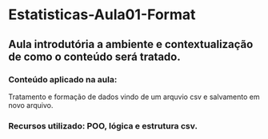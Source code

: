 # Estatisticas-Aula01-Format
## Aula introdutória a ambiente e contextualização de como o conteúdo será tratado.

### Conteúdo aplicado na aula:
Tratamento e formação de dados vindo de um arquvio csv e salvamento em novo arquivo.

### Recursos utilizado: POO, lógica e estrutura csv.
